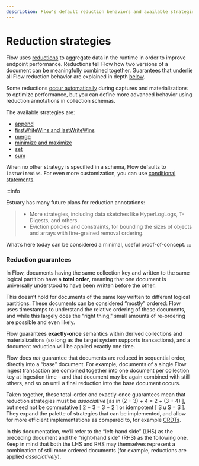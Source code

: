 ```yaml
---
description: Flow's default reduction behaviors and available strategies to customize them
---
```


# Reduction strategies

Flow uses [reductions](../../concepts/catalog-entities/schemas-and-data-reductions.md#reductions)
to aggregate data in the runtime in order to improve endpoint performance.
Reductions tell Flow how two versions of a document can be meaningfully combined together. Guarantees that underlie all Flow reduction behavior are explained in depth [below](./#reduction-guarantees).&#x20;

Some reductions [occur automatically](../../concepts/catalog-entities/materialization.md#how-materializations-work) during captures and materializations to optimize performance, but you can define more advanced behavior using reduction annotations in collection schemas.

The available strategies are:&#x20;

* [append](append.md)
* [firstWriteWins and lastWriteWins](firstwritewins-and-lastwritewins.md)
* [merge](merge.md)
* [minimize and maximize](minimize-and-maximize.md)
* [set](set.md)
* [sum](sum.md)

When no other strategy is specified in a schema, Flow defaults to `lastWriteWins`.  For even more customization, you can use [conditional statements](composing-with-conditionals.md).&#x20;

:::info

Estuary has many future plans for reduction annotations:

> * More strategies, including data sketches like HyperLogLogs, T-Digests, and others.
> * Eviction policies and constraints, for bounding the sizes of objects and arrays with fine-grained removal ordering.

What’s here today can be considered a minimal, useful proof-of-concept.
:::

### Reduction guarantees

In Flow, documents having the same collection key and written to the same logical partition have a **total order,** meaning that one document is universally understood to have been written before the other.

This doesn’t hold for documents of the same key written to different logical partitions. These documents can be considered “mostly” ordered: Flow uses timestamps to understand the relative ordering of these documents, and while this largely does the “right thing," small amounts of re-ordering are possible and even likely.

Flow guarantees **exactly-once** semantics within derived collections and materializations (so long as the target system supports transactions), and a document reduction will be applied exactly one time.

Flow does _not_ guarantee that documents are reduced in sequential order, directly into a “base” document. For example, documents of a single Flow ingest transaction are combined together into one document per collection key at ingestion time – and that document may be again combined with still others, and so on until a final reduction into the base document occurs.

Taken together, these total-order and exactly-once guarantees mean that reduction strategies must be _associative_ \[as in (2 + 3) + 4 = 2 + (3 + 4) ], but need not be commutative \[ 2 + 3 = 3 + 2 ] or idempotent \[ S u S = S ]. They expand the palette of strategies that can be implemented, and allow for more efficient implementations as compared to, for example [CRDTs](https://en.wikipedia.org/wiki/Conflict-free\_replicated\_data\_type).

In this documentation, we’ll refer to the “left-hand side” (LHS) as the preceding document and the “right-hand side” (RHS) as the following one. Keep in mind that both the LHS and RHS may themselves represent a combination of still more ordered documents (for example, reductions are applied _associatively_).

